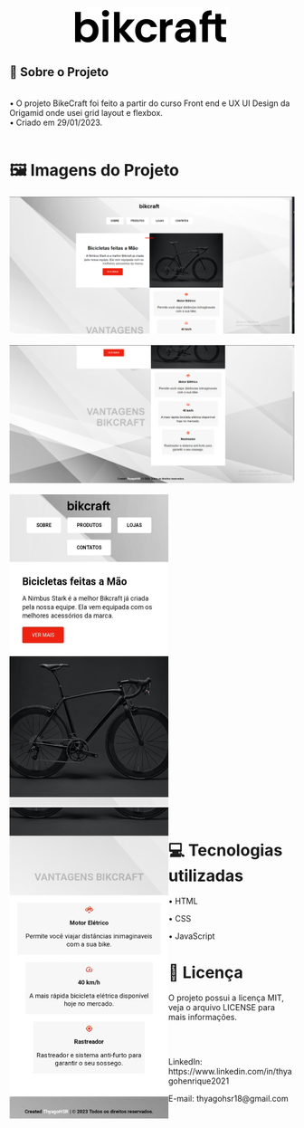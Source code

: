 <h1 align=center>
<img src="assets/bikcraft.svg">
<h2>📄 Sobre o Projeto</h2>
<br>
• O projeto BikeCraft foi feito a partir do curso Front end e UX UI Design da Origamid onde usei grid layout e flexbox.<br> • Criado em 29/01/2023.
<br><br>
<h1>🖼️ Imagens do Projeto </h1>

<img src="assets/tela1.png">
<br><br>
<img src="assets/tela2.png">
<br><br>
<img src="assets/mobile1.jpeg" width=281px height=550px>
<img src="assets/mobile2.jpeg" width=281px height=550px align=left>
<br><br>
<h1>💻 Tecnologias utilizadas</h1>
<p>• HTML</p>
<p>• CSS</p>
<p>• JavaScript</p>
<h1>📝 Licença </h1>
<p>O projeto possui a licença MIT, veja o arquivo LICENSE para mais informações.</p>
<br><br>
<p>LinkedIn: https://www.linkedin.com/in/thyagohenrique2021</p>
<p>E-mail: thyagohsr18@gmail.com</p>








